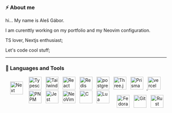 ### ⚡ About me
hi... My name is Aleš Gábor.

I am curenttly working on my portfolio and my Neovim configuration.

TS lover, Nextjs enthusiast;

Let's code cool stuff;
<!--
**Aleesssino/Aleesssino** is a ✨ _special_ ✨ repository because its `README.md` (this file) appears on your GitHub profile.

Here are some ideas to get you started:

- 🔭 I’m currently working on ...
- 🌱 I’m currently learning ...
- 👯 I’m looking to collaborate on ...
- 🤔 I’m looking for help with ...
- 💬 Ask me about ...
- 📫 How to reach me: ...
- 😄 Pronouns: ...
- ⚡ Fun fact: ...
-->
---
### 🔨 Languages and Tools
<div align="center">
<p align="left">
  <a href="https://nextjs.org/">
    <img
      align="left"
      alt="Next"
      width="40px"
      style="padding: 15px"
      src="https://cdn.jsdelivr.net/gh/devicons/devicon/icons/nextjs/nextjs-original.svg"
    />
  </a>


  <a href="https://www.typescriptlang.org/">
    <img
      align="left"
      alt="Typescript"
      width="40px"
      style="padding-right: 10px"
      src="https://cdn.jsdelivr.net/gh/devicons/devicon/icons/typescript/typescript-plain.svg"
    />
  </a>

  <a href="https://tailwindcss.com/">
    <img
      align="left"
      alt="TailwindCSS"
      width="40px"
      style="padding-right: 10px"
      src="https://cdn.jsdelivr.net/gh/devicons/devicon@latest/icons/tailwindcss/tailwindcss-original.svg"
    />
  </a>

  <a href="https://www.prisma.io/">
    <img
      align="leftr"
      alt="Prisma"
      width="40px"
      style="padding-right: 10px"
      src="https://cdn.jsdelivr.net/gh/devicons/devicon@latest/icons/prisma/prisma-original.svg"
    />
  </a>

  <a href="https://vercel.com/">
    <img
      align="leftr"
      alt="vercel"
      width="40px"
      style="padding-right: 10px"
      src="https://cdn.jsdelivr.net/gh/devicons/devicon@latest/icons/vercel/vercel-original-wordmark.svg"
    />
  </a>

  <a href="https://react.dev/learn/typescript">
    <img
      align="left"
      alt="React"
      width="40px"
      style="padding-right: 10px"
      src="https://cdn.jsdelivr.net/gh/devicons/devicon/icons/react/react-original.svg"
    />
  </a>

  <a href="https://redis.io/">
    <img
      align="left"
      alt="Redis"
      width="40px"
      style="padding-right: 10px"
      src="https://cdn.jsdelivr.net/gh/devicons/devicon@latest/icons/redis/redis-original.svg"
    />
  </a>

  <a href="https://www.postgresql.org/">
    <img
      align="left"
      alt="postgresql"
      width="40px"
      style="padding-right: 10px"
      src="https://cdn.jsdelivr.net/gh/devicons/devicon@latest/icons/postgresql/postgresql-original-wordmark.svg"
    />
  </a>

  <a href="https://threejs.org/">
    <img
      align="left"
      alt="Three.js"
      width="40px"
      style="padding-right: 10px"
      src="https://cdn.jsdelivr.net/gh/devicons/devicon@latest/icons/threejs/threejs-original-wordmark.svg"
    />
  </a>

  <a href="https://pnpm.io/">
    <img
      align="left"
      alt="PNPM"
      width="40px"
      style="padding-right: 10px"
      src="https://cdn.jsdelivr.net/gh/devicons/devicon@latest/icons/pnpm/pnpm-plain-wordmark.svg"
    />
  </a>

  <a href="https://jestjs.io/">
    <img
      align="left"
      alt="Jest"
      width="40px"
      style="padding-right: 10px"
      src="https://cdn.jsdelivr.net/gh/devicons/devicon@latest/icons/jest/jest-plain.svg"
    />
  </a>

  <a href="https://neovim.io/">
    <img
      align="left"
      alt="NeoVim"
      width="40px"
      style="padding-right: 10px"
      src="https://cdn.jsdelivr.net/gh/devicons/devicon@latest/icons/neovim/neovim-original.svg"
    />
  </a>

  <a href="https://www.gnu.org/software/gnu-c-manual/">
    <img
      align="left"
      alt="C"
      width="40px"
      style="padding-right: 10px"
      src="https://cdn.jsdelivr.net/gh/devicons/devicon/icons/c/c-line.svg"
    />
  </a>

  <a href="https://lua.org/">
    <img
      align="left"
      alt="Lua"
      width="40px"
      style="padding-right: 10px"
      src="https://cdn.jsdelivr.net/gh/devicons/devicon@latest/icons/lua/lua-original.svg"
    />
  </a>
<p align="center">
  <a href="https://www.rust-lang.org/">
    <img
      align="right"
      alt="Rust"
      width="40px"
      style="padding-right: 10px"
      src="https://cdn.jsdelivr.net/gh/devicons/devicon@latest/icons/rust/rust-original.svg"
    />
  </a>

  <a href="https://git-scm.com/">
    <img
      align="right"
      alt="Git"
      width="40px"
      style="padding-right: 10px"
      src="https://cdn.jsdelivr.net/gh/devicons/devicon/icons/git/git-original.svg"
    />
  </a>

  <a href="https://www.fedoraproject.org/">
    <img
      align="right"
      alt="Fedora"
      width="40px"
      style="padding-right: 10px"
      src="https://cdn.jsdelivr.net/gh/devicons/devicon@latest/icons/fedora/fedora-plain.svg"
    />
  </a>
  </p>
</p>
</div>




   

  




          
          
          
                    
          
          
          
                   
          
